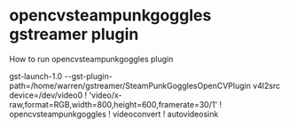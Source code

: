 # opencvsteampunkgoggles gstreamer plugin

How to run opencvsteampunkgoggles plugin

gst-launch-1.0 --gst-plugin-path=/home/warren/gstreamer/SteamPunkGogglesOpenCVPlugin v4l2src device=/dev/video0 ! 'video/x-raw,format=RGB,width=800,height=600,framerate=30/1' ! opencvsteampunkgoggles ! videoconvert ! autovideosink
